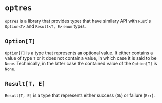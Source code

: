 # `optres`

`optres` is a library that provides types that have similary API with `Rust`'s `Option<T>` and `Result<T, E>` `enum` types.

## `Option[T]`

`Option[T]` is a type that represents an optional value.
It either contains a value of type `T` or it does not contain a value, in which case it is said to be `None`.
Technically, in the latter case the contained value of the `Option[T]` is `None`.


## `Result[T, E]`

`Result[T, E]` is a type that represents either success (`Ok`) or failure (`Err`).
